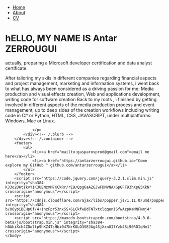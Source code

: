 <!DOCTYPE html>
<html>
	<head>
		<title>"Antar ZERROUGUI development <AZ/>"</title>
		<link rel="stylesheet" href="https://maxcdn.bootstrapcdn.com/bootstrap/4.0.0-beta/css/bootstrap.min.css" integrity="sha384-/Y6pD6FV/Vv2HJnA6t+vslU6fwYXjCFtcEpHbNJ0lyAFsXTsjBbfaDjzALeQsN6M" crossorigin="anonymous">
	</head>
	<body>
		<nav>
    		<ul>
        		<li><a href="/">Home</a></li>
	        	<li><a href="/about">About</a></li>
        		<li><a href="/cv">CV</a></li>
        </ul>
		</nav>
		<div id="#about" class="container">
    		<div class="blurb">
				<h1>hELLO, MY NAME IS Antar ZERROUGUI</h1>
				<div class="container container-fluid">
					<a>actually,  preparing a Microsoft developer certification and data analyst certificate.</a>
					<p>After tailoring my skils in different companies regarding financial aspects and project management, marketing and information systems, i went back to what has always been considered as a driving passion for me: Media production and visual effects creation, Web and applications development,  writing code for software creation</a>
					<a>Back to my  roots , i finished by getting involved in different aspects of the media production process and event management, up to deep sides of the creation workflows including writing code in C# or Python, HTML, CSS, JAVASCRIPT, under multiplatforms: Windows, Mac or Linux.</a>	
				</div>
				
				</p>
    		</div><!-- /.blurb -->
		</div><!-- /.container -->
		<footer>
    		<ul>
        		<li><a href="mailto:gasparovprod@gmail.com">email me here</a></li>
        		<li><a href="https://antarzerrougui.github.io>"Come explore my GitHub " github.com/antarzerrougui</a></li>
			</ul>
		</footer>
		<script src="https://code.jquery.com/jquery-3.2.1.slim.min.js" integrity="sha384-KJ3o2DKtIkvYIK3UENzmM7KCkRr/rE9/Qpg6aAZGJwFDMVNA/GpGFF93hXpG5KkN" crossorigin="anonymous"></script>
		<script src="https://cdnjs.cloudflare.com/ajax/libs/popper.js/1.11.0/umd/popper.min.js" integrity="sha384-b/U6ypiBEHpOf/4+1nzFpr53nxSS+GLCkfwBdFNTxtclqqenISfwAzpKaMNFNmj4" crossorigin="anonymous"></script>
		<script src="https://maxcdn.bootstrapcdn.com/bootstrap/4.0.0-beta/js/bootstrap.min.js" integrity="sha384-h0AbiXch4ZDo7tp9hKZ4TsHbi047NrKGLO3SEJAg45jXxnGIfYzk4Si90RDIqNm1" crossorigin="anonymous"></script>
	</body>
</html>
